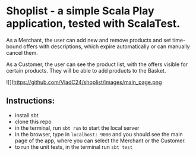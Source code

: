 # Shoplist - a simple Scala Play application, tested with ScalaTest.

As a Merchant, the user can add new and remove products and set time-bound offers with descriptions, which expire automatically or can manually cancel them.

As a Customer, the user can see the product list, with the offers visible for certain products. They will be able to add products to the Basket. 

![](https://github.com/VladC24/shoplist/images/main_page.png


## Instructions: 
- install sbt
- clone this repo
- in the terminal, run `sbt run` to start the local server
- in the browser, type in `localhost: 9000` and you should see the main page of the app, where you can select the Merchant or the Customer.
- to run the unit tests, in the terminal run `sbt test`
